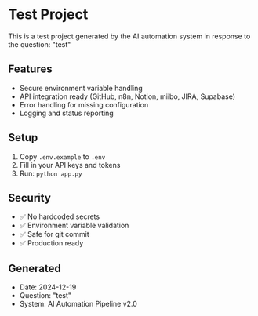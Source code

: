 # Test Project

This is a test project generated by the AI automation system in response to the question: "test"

## Features
- Secure environment variable handling
- API integration ready (GitHub, n8n, Notion, miibo, JIRA, Supabase)
- Error handling for missing configuration
- Logging and status reporting

## Setup
1. Copy `.env.example` to `.env`
2. Fill in your API keys and tokens
3. Run: `python app.py`

## Security
- ✅ No hardcoded secrets
- ✅ Environment variable validation
- ✅ Safe for git commit
- ✅ Production ready

## Generated
- Date: 2024-12-19
- Question: "test"
- System: AI Automation Pipeline v2.0
